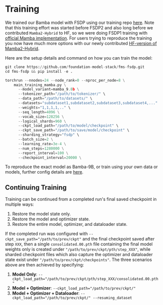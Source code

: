 # Training

We trained our Bamba model with FSDP using our training repo [here](https://github.com/foundation-model-stack/fms-fsdp/tree/main).
Note that this training effort was started before FSDP2 and also long before we contributed
`Mamba2-Hybrid` to HF, so we were doing FSDP1 training with [official Mamba implementation](https://github.com/state-spaces/mamba).
For users trying to reproduce the training you now have much more options with our newly
contributed [HF-version of Mamba2-Hybrid](https://github.com/huggingface/transformers/tree/main/src/transformers/models/bamba).

Here are the setup details and command on how you can train the model:

``` python
git clone https://github.com/foundation-model-stack/fms-fsdp.git
cd fms-fsdp && pip install -e .

torchrun --nnodes=24 --node_rank=0 --nproc_per_node=8 \
    main_training_mamba.py \
      --model_variant=mamba_9.8b \
      --tokenizer_path="/path/to/tokenizer/" \
      --data_path="/path/to/datasets/" \
      --datasets="subdataset1,subdataset2,subdataset3,subdataset4,..." \
      --weights="1,1,1,1,.." \
      --seq_length=4096 \
      --vocab_size=128256 \
      --logical_shards=960 \
      --ckpt_load_path="/path/to/model/checkpoint" \
      --ckpt_save_path="/path/to/save/model/checkpoint" \
      --sharding_strategy="fsdp" \
      --batch_size=2 \
      --learning_rate=3e-4 \
      --num_steps=1280000 \
      --report_interval=100 \
      --checkpoint_interval=20000 \
```
To reproduce the exact model as Bamba-9B, or train using your own data or models, further config details are [here](data/README.md).

## Continuing Training

Training can be continued from a completed run's final saved checkpoint in multiple ways:
 1. Restore the model state only.
 2. Restore the model and optimizer state.
 3. Restore the entire model, optimizer, and dataloader state.

If the completed run was configured with `--ckpt_save_path="/path/to/prev/ckpt"` and the final checkpoint saved after step `XXX`, then a single
`consolidated.00.pth` file containing the final model weights only is created under `"/path/to/prev/ckpt/pth/step_XXX"`, while
sharded checkpoint files which also capture the optimizer and dataloader state exist under
`"/path/to/prev/ckpt/checkpoints"`. The three scenarios above are then achieved by specifying:
 1. **Model Only**: `--ckpt_load_path="/path/to/prev/ckpt/pth/step_XXX/consolidated.00.pth"`
 2. **Model + Optimizer**: `--ckpt_load_path="/path/to/prev/ckpt/"`
 3. **Model + Optimizer + Dataloader**: `--ckpt_load_path="/path/to/prev/ckpt/" --resuming_dataset`

